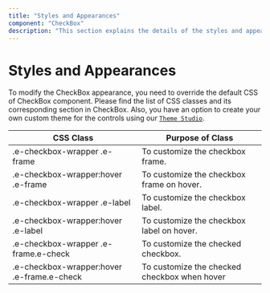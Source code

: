 ```yaml
---
title: "Styles and Appearances"
component: "CheckBox"
description: "This section explains the details of the styles and appearances of the Angular CheckBox"
---
```


# Styles and Appearances

To modify the CheckBox appearance, you need to override the default CSS of CheckBox component. Please find the list of CSS classes and its corresponding section in CheckBox. Also, you have an option to create your own custom theme for the controls using our [`Theme Studio`](https://ej2.syncfusion.com/themestudio/?theme=material).

CSS Class | Purpose of Class
-----|-----
|.e-checkbox-wrapper .e-frame|To customize the checkbox frame.
|.e-checkbox-wrapper:hover .e-frame|To customize the checkbox frame on hover.
|.e-checkbox-wrapper .e-label|To customize the checkbox label.
|.e-checkbox-wrapper:hover .e-label|To customize the checkbox label on hover.
|.e-checkbox-wrapper .e-frame.e-check|To customize the checked checkbox.
|.e-checkbox-wrapper:hover .e-frame.e-check|To customize the checked checkbox when hover
